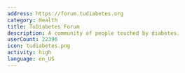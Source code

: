 ```yaml
---
address: https://forum.tudiabetes.org
category: Health
title: TuDiabetes Forum
description: A community of people touched by diabetes.
userCount: 22396
icon: tudiabetes.png
activity: high
language: en_US
---
```

